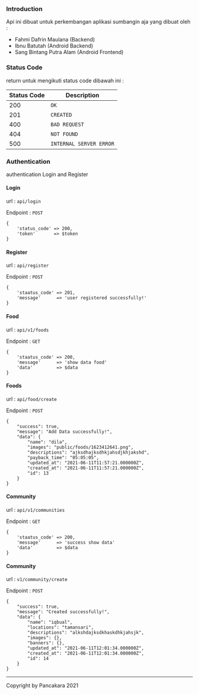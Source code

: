 ### Introduction

Api ini dibuat untuk perkembangan aplikasi sumbangin aja yang dibuat oleh :

- Fahmi Dafrin Maulana (Backend)
- Ibnu Batutah (Android Backend)
- Sang Bintang Putra Alam (Android Frontend)

### Status Code

return untuk mengikuti status code dibawah ini : 

| Status Code | Description             |
| ----------- | ----------------------- |
| 200         | `OK`                    |
| 201         | `CREATED`               |
| 400         | `BAD REQUEST`           |
| 404         | `NOT FOUND`             |
| 500         | `INTERNAL SERVER ERROR` |



### Authentication

authentication Login and Register

#### Login

url : `api/login`

Endpoint : `POST`

```shell
{
    'status_code' => 200,
    'token'       => $token
}
```

#### Register

url : `api/register`

Endpoint : `POST`

```shell
{
    'staatus_code' => 201,
    'message'      => 'user registered successfully!'
}
```

#### Food

url : `api/v1/foods`

Endpoint : `GET`

```shell
{
    'staatus_code' => 200,
    'message'      => 'show data food'
    'data'         => $data
}
```

#### Foods

url : `api/food/create`

Endpoint : `POST`

```shell
{
    "success": true,
    "message": "Add Data successfully!",
    "data": {
        "name": "dila",
        "images": "public/foods/1623412641.png",
        "descriptions": "ajksdhajksdhkjahsdjkhjakshd",
        "payback_time": "05:05:05",
        "updated_at": "2021-06-11T11:57:21.000000Z",
        "created_at": "2021-06-11T11:57:21.000000Z",
        "id": 13
    }
}
```

#### Community

url : `api/v1/communities`

Endpoint : `GET`

```shell
{
    'staatus_code' => 200,
    'message'      => 'success show data'
    'data'         => $data
}
```

#### Community

url : `v1/community/create`

Endpoint : `POST`

```shell
{
    "success": true,
    "message": "Created successfully!",
    "data": {
        "name": "iqbual",
        "locations": "tamansari",
        "descriptions": "alkshdajksdkhaskdhkjahsjk",
        "images": {},
        "banners": {},
        "updated_at": "2021-06-11T12:01:34.000000Z",
        "created_at": "2021-06-11T12:01:34.000000Z",
        "id": 14
    }
}
```

------

Copyright by Pancakara 2021
